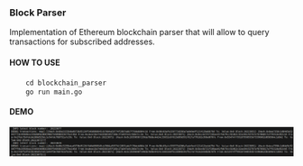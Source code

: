 ### Block Parser

Implementation of Ethereum blockchain parser that will allow to query transactions for subscribed
addresses.

#### HOW TO USE
```
    cd blockchain_parser
    go run main.go
```

#### DEMO
![Contribution guidelines for this project](demo.png)